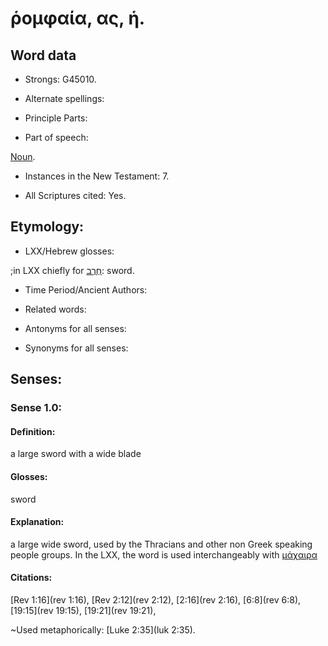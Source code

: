 # ῥομφαία, ας, ἡ. 

<!-- Status: S3=Needs 2nd Review -->
<!-- Lexica used for edits: BDAG LN FFM BN LSJM MM  -->

## Word data

* Strongs: G45010.

* Alternate spellings:

* Principle Parts: 


* Part of speech: 

[Noun](http://ugg.readthedocs.io/en/latest/noun.html).

* Instances in the New Testament: 7.

* All Scriptures cited: Yes.

## Etymology: 


* LXX/Hebrew glosses: 

;in LXX chiefly for [חֶרֶב](//en-uhal/H2719): sword.

* Time Period/Ancient Authors: 


* Related words: 

* Antonyms for all senses:

* Synonyms for all senses: 


## Senses: 


### Sense  1.0: 

#### Definition: 

a large sword with a wide blade

#### Glosses: 

sword

#### Explanation: 

a large wide sword, used by the Thracians and other non Greek speaking people groups.  In the LXX, the word is used interchangeably with [μάχαιρα](../G31620/01.md)

#### Citations: 

[Rev 1:16](rev 1:16),  [Rev 2:12](rev 2:12), [2:16](rev 2:16), [6:8](rev 6:8), [19:15](rev 19:15), [19:21](rev 19:21),

~Used metaphorically: [Luke 2:35](luk 2:35).
